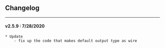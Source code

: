 ## Changelog
***

#### v2.5.9 : 7/28/2020

	* Update
		- fix up the code that makes default output type as wire
